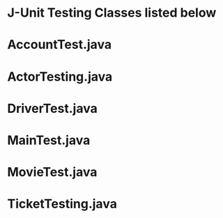 # J-Unit Testing Classes listed below

# AccountTest.java
# ActorTesting.java
# DriverTest.java
# MainTest.java
# MovieTest.java
# TicketTesting.java

